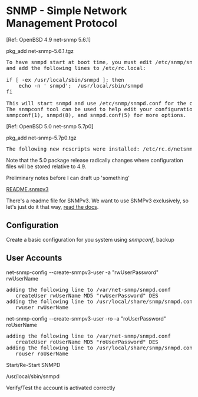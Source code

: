 # SNMP - Simple Network Management Protocol

&#91;Ref: OpenBSD 4.9 net-snmp 5.6.1]

<!--(block|syntax("bash"))-->
pkg_add net-snmp-5.6.1.tgz
<!--(end)-->
<pre class="screen-output">
To have snmpd start at boot time, you must edit /etc/snmp/snmpd.conf
and add the following lines to /etc/rc.local:

if [ -ex /usr/local/sbin/snmpd ]; then
    echo -n ' snmpd';  /usr/local/sbin/snmpd
fi

This will start snmpd and use /etc/snmp/snmpd.conf for the configuration.
The snmpconf tool can be used to help edit your configuration files. See
snmpconf(1), snmpd(8), and snmpd.conf(5) for more options.
</pre>

&#91;Ref: OpenBSD 5.0 net-snmp 5.7p0]

<!--(block|syntax("bash"))-->
pkg_add net-snmp-5.7p0.tgz
<!--(end)-->
<pre class="screen-output">
The following new rcscripts were installed: /etc/rc.d/netsnmpd /etc/rc.d/netsnmptrapd
</pre>

Note that the 5.0 package release radically changes where configuration files will be
stored relative to 4.9.

Preliminary notes before I can draft up 'something'

[README.snmpv3](http://www.net-snmp.org/docs/README.snmpv3.html)

There's a readme file for SNMPv3. We want to use SNMPv3 exclusively, so 
let's just do it that way, [read the docs](http://www.net-snmp.org/docs/readmefiles.html).

## Configuration

Create a basic configuration for you system using *snmpconf*, backup

## User Accounts

<!--(block|syntax("bash"))-->
net-snmp-config --create-snmpv3-user -a "rwUserPassword" rwUserName
<!--(end)-->
<pre class="screen-output">
adding the following line to /var/net-snmp/snmpd.conf
   createUser rwUserName MD5 "rwUserPassword" DES
adding the following line to /usr/local/share/snmp/snmpd.conf
   rwuser rwUserName
</pre>

<!--(block|syntax("bash"))-->
net-snmp-config --create-snmpv3-user -ro -a "roUserPassword" roUserName
<!--(end)-->
<pre class="screen-output">
adding the following line to /var/net-snmp/snmpd.conf
   createUser roUserName MD5 "roUserPassword" DES
adding the following line to /usr/local/share/snmp/snmpd.conf
   rouser roUserName
</pre>

Start/Re-Start SNMPD

<!--(block|syntax("bash"))-->
/usr/local/sbin/snmpd
<!--(end)-->

Verify/Test the account is activated correctly
